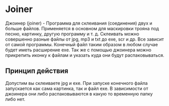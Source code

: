 # Joiner 
Джоинер (joiner) - Программа для склеивания (соединения) двух и больше файлов. Применяется в основном для маскировки трояна под песню, картинку, другую программу и т. д. Склеивать можно совершенно разные файлы от jpg, mp3 и txt до exe, scr и др. Все зависит от самой программы. 
Конечный файл таким образом в любом случае будет иметь расширение exe. 
Так же с помощью джоинера можно прикрепить иконку к файлам и указать куда они будут распаковываться. 

## Принцип действия 
Допустим вы склеиваете jpg и exe. При запуске конечного файла запускается как сама картинка, так и файл exe. В зависимости от джоинера они либо распаковываются в какую то временную папку либо нет.